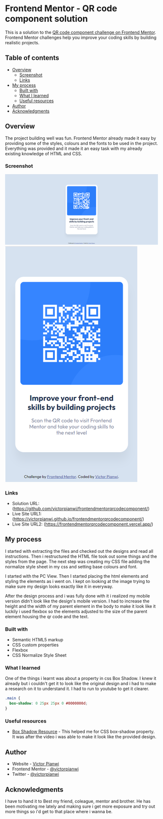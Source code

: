 # Frontend Mentor - QR code component solution

This is a solution to the [QR code component challenge on Frontend Mentor](https://www.frontendmentor.io/challenges/qr-code-component-iux_sIO_H). Frontend Mentor challenges help you improve your coding skills by building realistic projects. 

## Table of contents

- [Overview](#overview)
  - [Screenshot](#screenshot)
  - [Links](#links)
- [My process](#my-process)
  - [Built with](#built-with)
  - [What I learned](#what-i-learned)
  - [Useful resources](#useful-resources)
- [Author](#author)
- [Acknowledgments](#acknowledgments)

## Overview

The project building well was fun. Frontend Mentor already made it easy by providing  some of the styles, colours and the fonts to be used in the project. Everything was provided and it made it an easy task with my already existing knowledge of HTML and CSS.

### Screenshot

![](./screenshots//PC%20Screenshot.png)
![](./screenshots/Mobile%20Screenshot.png)

### Links

- Solution URL: (https://github.com/victorpianwi/frontendmentorqrcodecomponent/)
- Live Site URL1: (https://victorpianwi.github.io/frontendmentorqrcodecomponent/)
- Live Site URL2: (https://frontendmentorqrcodecomponent.vercel.app/)

## My process

I started with extracting the files and checked out the designs and read all instructions. Then i restructured the HTML file took out some things and the styles from the page. The next step was creating my CSS file adding the normalize style sheet in my css and setting base colours and font.

I started with the PC View. Then I started placing the html elements and styling the elements as i went on. I kept on looking at the image trying to make sure my design looks exactly like it in everyway.

After the design process and i was fully done with it i realized my mobile version didn't look like the design's mobile version. I had to increase the height and the width of my parent element in the body to make it look like it luckily i used flexbox so the elements adjusted to the size of the parent element housing the qr code and the text.

### Built with

- Semantic HTML5 markup
- CSS custom properties
- Flexbox
- CSS Normalize Style Sheet

### What I learned

One of the things i learnt was about a property in css Box Shadow. I knew it already but i couldn't get it to look like the original design and i had to make a research on it to understand it. I had to run to youtube to get it clearer.


```css
.main {
  box-shadow: 0 25px 25px 0 #0000000d;
}
```

### Useful resources

- [Box Shadow Resource](https://www.youtube.com/shorts/uc4ClUmTYVM) - This helped me for CSS box-shadow property. It was after the video i was able to make it look like the provided design.

## Author

- Website - [Victor Pianwi](https://www.your-site.com)
- Frontend Mentor - [@victorpianwi](https://www.frontendmentor.io/profile/victorpianwi)
- Twitter - [@victorpianwi](https://www.twitter.com/victorpianwi)

## Acknowledgments

I have to hand it to Best my friend, coleague, mentor and brother. He has been motivating me lately and making sure i get more exposure and try out more things so i'd get to that place where i wanna be.